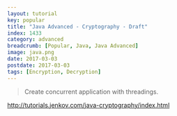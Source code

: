 ```yaml
---
layout: tutorial
key: popular
title: "Java Advanced - Cryptography - Draft"
index: 1433
category: advanced
breadcrumb: [Popular, Java, Java Advanced]
image: java.png
date: 2017-03-03
postdate: 2017-03-03
tags: [Encryption, Decryption]
---
```


> Create concurrent application with threadings.


http://tutorials.jenkov.com/java-cryptography/index.html
